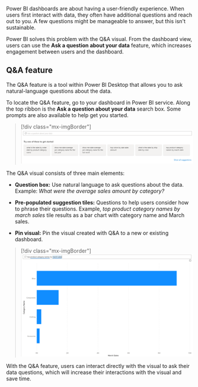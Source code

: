 Power BI dashboards are about having a user-friendly experience. When users first interact with data, they often have additional questions and reach out to you. A few questions might be manageable to answer, but this isn't sustainable.

Power BI solves this problem with the Q&A visual. From the dashboard view, users can use the **Ask a question about your data** feature, which increases engagement between users and the dashboard.

## Q&A feature

The Q&A feature is a tool within Power BI Desktop that allows you to ask natural-language questions about the data.

To locate the Q&A feature, go to your dashboard in Power BI service. Along the top ribbon is the **Ask a question about your data** search box. Some prompts are also available to help get you started.

> [!div class="mx-imgBorder"]
> [![Example of Q&A Visual](../media/03-question-answer-visual-example-ss.png)](../media/03-question-answer-visual-example-ss.png#lightbox)

The Q&A visual consists of three main elements:

- **Question box:** Use natural language to ask questions about the data. Example: *What were the average sales amount by category?*

- **Pre-populated suggestion tiles:** Questions to help users consider how to phrase their questions. Example, *top product category names by march sales* tile results as a bar chart with category name and March sales.

- **Pin visual:** Pin the visual created with Q&A to a new or existing dashboard.

> [!div class="mx-imgBorder"]
> [![Screenshot of top product category names by march sales bar chart.](../media/03-converting-visual-icon-ss.png)](../media/03-converting-visual-icon-ss.png#lightbox)

With the Q&A feature, users can interact directly with the visual to ask their data questions, which will increase their interactions with the visual and save time.
